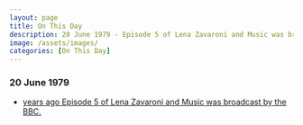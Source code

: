 ```yaml
---
layout: page
title: On This Day
description: 20 June 1979 - Episode 5 of Lena Zavaroni and Music was broadcast by the BBC.
image: /assets/images/
categories: [On This Day]
---
```


### 20 June 1979
* [<span id="age"></span> years ago Episode 5 of Lena Zavaroni and Music was broadcast by the BBC.](/bbc%20one/lena%20zavaroni%20and%20music/1979/06/20/lena-zavaroni-and-music.html)

<!-- Script for calculating number of years ago -->
<script>
var dob = '19790620';
var year = Number(dob.substr(0, 4));
var month = Number(dob.substr(4, 2)) - 1;
var day = Number(dob.substr(6, 2));
var today = new Date();
var age = today.getFullYear() - year;
if (today.getMonth() < month || (today.getMonth() == month && today.getDate() < day)) {
age--;
}
document.getElementById("age").innerHTML=age;
</script>

